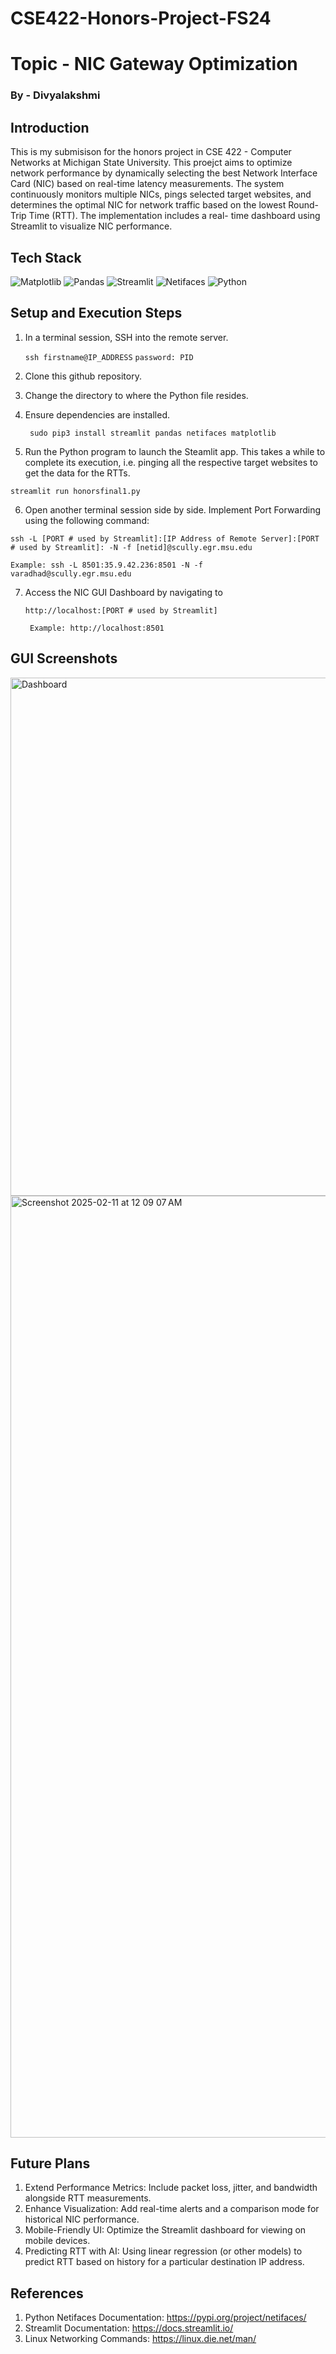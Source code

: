 # CSE422-Honors-Project-FS24
# Topic - NIC Gateway Optimization

### By - Divyalakshmi

## Introduction
This is my submisison for the honors project in CSE 422 - Computer Networks at Michigan State University. This proejct aims to optimize network performance by dynamically selecting the best Network Interface Card (NIC) based on real-time latency measurements. The system continuously monitors multiple NICs, pings selected target websites, and determines the optimal NIC for network traffic based on the lowest Round-Trip Time (RTT). The implementation includes a real- time dashboard using Streamlit to visualize NIC performance.

## Tech Stack
![Matplotlib](https://github.com/user-attachments/assets/5ba8119f-34a5-4f06-b4da-a2312e68310b)
![Pandas](https://github.com/user-attachments/assets/f39a5bb8-5934-409e-a4a3-3acb02b68fbb)
![Streamlit](https://github.com/user-attachments/assets/4b45c326-0882-400e-a210-7fa2631baa3c)
![Netifaces](https://github.com/user-attachments/assets/3621253f-79b4-4ff1-a733-aca57e278093)
![Python](https://github.com/user-attachments/assets/1b364753-bf0e-4c37-99f6-cf23787d57be)


## Setup and Execution Steps

1. In a terminal session, SSH into the remote server.
   
   ``ssh firstname@IP_ADDRESS``
   ``password: PID``
2. Clone this github repository.
3. Change the directory to where the Python file resides.
4. Ensure dependencies are installed.
   
   `` sudo pip3 install streamlit pandas netifaces matplotlib``
5. Run the Python program to launch the Steamlit app. This takes a while to complete its execution, i.e. pinging all the respective target websites to get the data for the RTTs.
   
  `` streamlit run honorsfinal1.py ``
  
6. Open another terminal session side by side. Implement Port Forwarding using the following command:
   
  `` ssh -L [PORT # used by Streamlit]:[IP Address of Remote Server]:[PORT # used by Streamlit]: -N -f [netid]@scully.egr.msu.edu ``

  `` Example: ssh -L 8501:35.9.42.236:8501 -N -f varadhad@scully.egr.msu.edu ``
  
7. Access the NIC GUI Dashboard by navigating to

   ``http://localhost:[PORT # used by Streamlit]``
   
   `` Example: http://localhost:8501``

## GUI Screenshots

<img width="829" alt="Dashboard" src="https://github.com/user-attachments/assets/d6f5cd16-24db-444a-a878-6b3e80d8e020" />
<img width="1507" alt="Screenshot 2025-02-11 at 12 09 07 AM" src="https://github.com/user-attachments/assets/6e80fb04-c68d-4c3c-8128-8b4ca621c5a2" />

## Future Plans
1. Extend Performance Metrics: Include packet loss, jitter, and bandwidth alongside RTT measurements.
2. Enhance Visualization: Add real-time alerts and a comparison mode for historical NIC performance.
3. Mobile-Friendly UI: Optimize the Streamlit dashboard for viewing on mobile devices.
4. Predicting RTT with AI: Using linear regression (or other models) to predict RTT based on history for a particular destination IP address.


## References
1. Python Netifaces Documentation: https://pypi.org/project/netifaces/
2. Streamlit Documentation: https://docs.streamlit.io/
3. Linux Networking Commands: https://linux.die.net/man/









